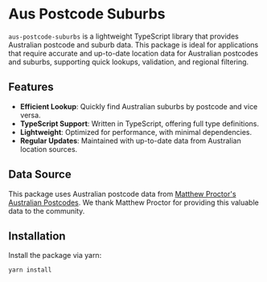 # Aus Postcode Suburbs

`aus-postcode-suburbs` is a lightweight TypeScript library that provides Australian postcode and suburb data. This package is ideal for applications that require accurate and up-to-date location data for Australian postcodes and suburbs, supporting quick lookups, validation, and regional filtering.

## Features

- **Efficient Lookup**: Quickly find Australian suburbs by postcode and vice versa.
- **TypeScript Support**: Written in TypeScript, offering full type definitions.
- **Lightweight**: Optimized for performance, with minimal dependencies.
- **Regular Updates**: Maintained with up-to-date data from Australian location sources.

## Data Source

This package uses Australian postcode data from [Matthew Proctor's Australian Postcodes](https://www.matthewproctor.com/australian_postcodes#downloadlinks). We thank Matthew Proctor for providing this valuable data to the community.

## Installation

Install the package via yarn:

```bash
yarn install